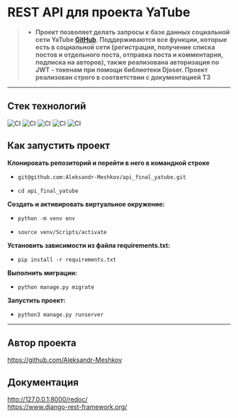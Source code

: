 # **REST API для проекта YaTube**
> - **Проект позволяет делать запросы к базе данных социальной сети YaTube [GitHub](https://github.com/Aleksandr-Meshkov/YaTube). Поддерживаются все
функции, которые есть в социальной сети (регистрация, получение списка постов и отдельного
поста, отправка поста и комментария, подписка на авторов), также реализована авторизация
по JWT - токенам при помощи библиотеки Djoser. Проект реализован строго  в соответствии с документацией ТЗ**

___
## **Стек технологий**

![CI](https://img.shields.io/badge/Django%20Rest%20Framework-3.12.4-success)
![CI](https://img.shields.io/badge/Django-2.2.16-green)
![CI](https://img.shields.io/badge/Requests-2.26.0-yellow)
![CI](https://img.shields.io/badge/Python-v3.8-blue)
![CI](https://img.shields.io/badge/-Djoser-yellowgreen)

## **Как запустить проект**

**Клонировать репозиторий и перейти в него в командной строке**

  - ```git@github.com:Aleksandr-Meshkov/api_final_yatube.git```

  - ```cd api_final_yatube```

**Cоздать и активировать виртуальное окружение:**

  - ```python -m venv env```

  - ```source venv/Scripts/activate```

**Установить зависимости из файла requirements.txt:**

  - ```pip install -r requirements.txt```

**Выполнить миграции:**

  - ```python manage.py migrate```

**Запустить проект:**

  - ```python3 manage.py runserver```
___

## **Автор проекта**

https://github.com/Aleksandr-Meshkov

## **Документация**

http://127.0.0.1:8000/redoc/<br>
https://www.django-rest-framework.org/
